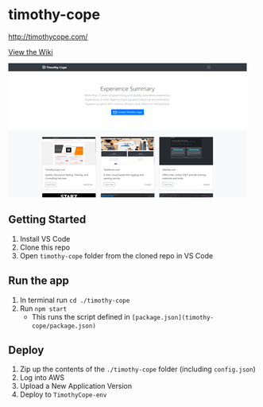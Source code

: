 # timothy-cope
http://timothycope.com/

[View the Wiki](https://github.com/kirbycope/timothy-cope/wiki)

![Screenshot](https://github.com/kirbycope/timothy-cope/raw/master/timothy-cope.png)

## Getting Started
1. Install VS Code
1. Clone this repo
1. Open `timothy-cope` folder from the cloned repo in VS Code

## Run the app
1. In terminal run `cd ./timothy-cope`
1. Run `npm start`
   - This runs the script defined in `[package.json](timothy-cope/package.json)`

## Deploy
1. Zip up the contents of the `./timothy-cope` folder (including `config.json`)
1. Log into AWS
1. Upload a New Application Version
1. Deploy to `TimothyCope-env`
